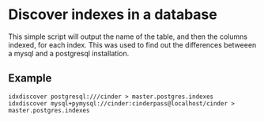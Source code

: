 # Discover indexes in a database

This simple script will output the name of the table, and then the columns
indexed, for each index. This was used to find out the differences betweeen
a mysql and a postgresql installation.

## Example


    idxdiscover postgresql:///cinder > master.postgres.indexes
    idxdiscover mysql+pymysql://cinder:cinderpass@localhost/cinder > master.postgres.indexes
